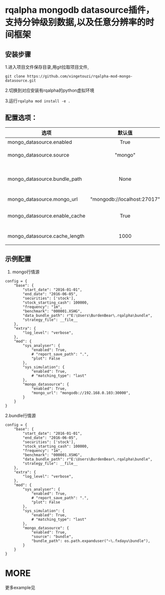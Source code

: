 # rqalpha mongodb datasource插件，支持分钟级别数据,以及任意分辨率的时间框架

## 安装步骤
1.进入项目文件保存目录,用git拉取项目文件,

```git clone https://github.com/xingetouzi/rqalpha-mod-mongo-datasource.git```

2.切换到对应安装有rqalpha的python虚拟环境

3.运行```rqalpha mod install -e .```

## 配置选项：
| 选项 | 默认值 | 说明 |
| --- | :--: | --- |
| mongo\_datasource.enabled | True | 插件开关 |
| mongo\_datasource.source | "mongo" | 行情源类型，可选值为"mongo", "bundle" |
| mongo\_datasource.bundle\_path| None | bundle数据文件位置，默认取"~\\.fxdayu\\bundle", 可以用环境变量覆盖，取值为"$FXDAYU\_ROOT\\bundle" |
| mongo\_datasource.mongo\_url | "mongodb://localhost:27017" | mongodb数据库地址 |
| mongo\_datasource.enable\_cache | True | bool型，是否开启分页读取缓存优化功能(缓存优化仅适用于回测)。|
| mongo\_datasource.cache\_length | 1000 | 当开启缓存优化时，指定单页缓存的条目数 |

## 示例配置

1. mongo行情源
```
config = {
    "base": {
        "start_date": "2016-01-01",
        "end_date": "2016-06-05",
        "securities": ['stock'],
        "stock_starting_cash": 100000,
        "frequency": "1m",
        "benchmark": "000001.XSHG",
        "data_bundle_path": r"E:\Users\BurdenBear\.rqalpha\bundle",
        "strategy_file": __file__
    },
    "extra": {
        "log_level": "verbose",
    },
    "mod": {
        "sys_analyser": {
            "enabled": True,
            # "report_save_path": ".",
            "plot": False
        },
        "sys_simulation": {
            "enabled": True,
            # "matching_type": "last"
        },
        "mongo_datasource": {
            "enabled": True,
            "mongo_url": "mongodb://192.168.0.103:30000",
        }
    }
}
```

2.bundle行情源
```
config = {
    "base": {
        "start_date": "2016-01-01",
        "end_date": "2016-06-05",
        "securities": ['stock'],
        "stock_starting_cash": 100000,
        "frequency": "1m",
        "benchmark": "000001.XSHG",
        "data_bundle_path": r"E:\Users\BurdenBear\.rqalpha\bundle",
        "strategy_file": __file__
    },
    "extra": {
        "log_level": "verbose",
    },
    "mod": {
        "sys_analyser": {
            "enabled": True,
            # "report_save_path": ".",
            "plot": False
        },
        "sys_simulation": {
            "enabled": True,
            # "matching_type": "last"
        },
        "mongo_datasource": {
            "enabled": True,
            "source": "bundle",
            "bundle_path": os.path.expanduser("~\.fxdayu\bundle"),
        }
    }
}
```

# MORE
更多example见


